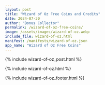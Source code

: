 ```yaml
---
layout: post
title: "Wizard of Oz Free Coins and Credits"
date: 2024-07-30
author: "Bonus Collector"
permalink: /wizard-of-oz-free-coins/
image: /assets/images/wizard-of-oz.webp
include_file: wizard-of-oz.html
manifest: /manifests/wizard-of-oz.json
app_name: "Wizard of Oz Free Coins"
---
```


{% include wizard-of-oz_post.html %}

{% include wizard-of-oz.html %}

{% include wizard-of-oz_footer.html %}